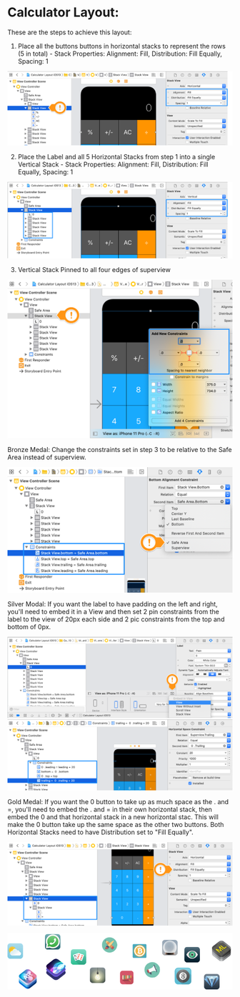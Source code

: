 # Calculator Layout:

These are the steps to achieve this layout:

1. Place all the buttons buttons in horizontal stacks to represent the rows (5 in total) - Stack Properties: Alignment: Fill, Distribution: Fill Equally, Spacing: 1

![Image 1](Documentation/Image1.png)

2. Place the Label and all 5 Horizontal Stacks from step 1 into a single Vertical Stack - Stack Properties: Alignment: Fill, Distribution: Fill Equally, Spacing: 1

![Image 2](Documentation/Image2.png)

3. Vertical Stack Pinned to all four edges of superview

![Image 3](Documentation/Image3.png)

Bronze Medal: Change the constraints set in step 3 to be relative to the Safe Area instead of superview.

![Image 4](Documentation/Image4.png)

Silver Modal: If you want the label to have padding on the left and right, you'll need to embed it in a View and then set 2 pin constraints from the label to the view of 20px each side and 2 pic constraints from the top and bottom of 0px.

![Image 5](Documentation/Image5.png)
![Image 6](Documentation/Image6.png)

Gold Medal: If you want the 0 button to take up as much space as the . and =, you'll need to embed the . and = in their own horizontal stack, then embed the 0 and that horizontal stack in a new horizontal stac. This will make the 0 button take up the same space as the other two buttons. Both Horizontal Stacks need to have Distribution set to "Fill Equally".

![Image 7](Documentation/Image7.png)



![End Banner](Documentation/readme-end-banner.png)

